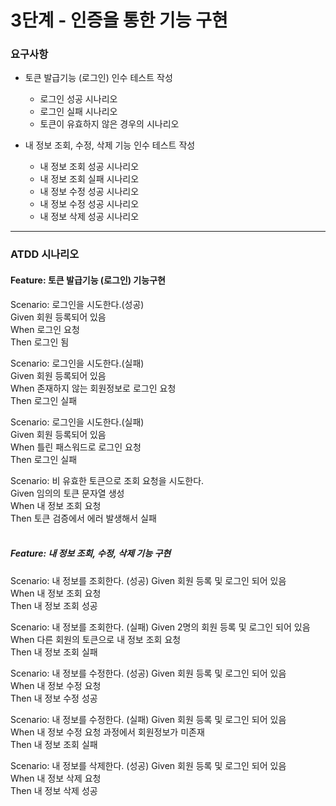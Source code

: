 # 3단계 - 인증을 통한 기능 구현 
### 요구사항
* 토큰 발급기능 (로그인) 인수 테스트 작성
    * 로그인 성공 시나리오
    * 로그인 실패 시나리오
    * 토큰이 유효하지 않은 경우의 시나리오


* 내 정보 조회, 수정, 삭제 기능 인수 테스트 작성
  * 내 정보 조회 성공 시나리오
  * 내 정보 조회 실패 시나리오
  * 내 정보 수정 성공 시나리오
  * 내 정보 수정 성공 시나리오
  * 내 정보 삭제 성공 시나리오
  
---

### ATDD 시나리오 
 
#### Feature: 토큰 발급기능 (로그인) 기능구현

Scenario: 로그인을 시도한다.(성공)<br>
Given 회원 등록되어 있음<br>
When 로그인 요청<br>
Then 로그인 됨<br>

Scenario: 로그인을 시도한다.(실패)<br>
Given 회원 등록되어 있음<br>
When 존재하지 않는 회원정보로 로그인 요청<br>
Then 로그인 실패<br>

Scenario: 로그인을 시도한다.(실패)<br>
Given 회원 등록되어 있음<br>
When 틀린 패스워드로 로그인 요청<br>
Then 로그인 실패<br>

Scenario: 비 유효한 토큰으로 조회 요청을 시도한다.<br>
Given 임의의 토큰 문자열 생성<br>
When 내 정보 조회 요청<br>
Then 토큰 검증에서 에러 발생해서 실패<br><br>

##### Feature: 내 정보 조회, 수정, 삭제 기능 구현

Scenario: 내 정보를 조회한다. (성공)
Given 회원 등록 및 로그인 되어 있음<br>
When 내 정보 조회 요청<br>
Then 내 정보 조회 성공<br>

Scenario: 내 정보를 조회한다. (실패)
Given 2명의 회원 등록 및 로그인 되어 있음<br>
When 다른 회원의 토큰으로 내 정보 조회 요청<br>
Then 내 정보 조회 실패<br>

Scenario: 내 정보를 수정한다. (성공)
Given 회원 등록 및 로그인 되어 있음<br>
When 내 정보 수정 요청<br>
Then 내 정보 수정 성공<br>

Scenario: 내 정보를 수정한다. (실패)
Given 회원 등록 및 로그인 되어 있음<br>
When 내 정보 수정 요청 과정에서 회원정보가 미존재<br>
Then 내 정보 조회 실패<br>

Scenario: 내 정보를 삭제한다. (성공)
Given 회원 등록 및 로그인 되어 있음<br>
When 내 정보 삭제 요청<br>
Then 내 정보 삭제 성공<br>
